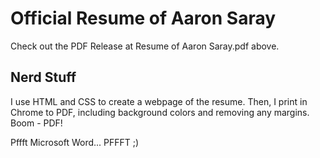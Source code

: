 # Official Resume of Aaron Saray

Check out the PDF Release at Resume of Aaron Saray.pdf above.

## Nerd Stuff

I use HTML and CSS to create a webpage of the resume.  Then, I print in Chrome to PDF, including background colors and removing any margins.  Boom - PDF!

Pffft Microsoft Word... PFFFT ;)
